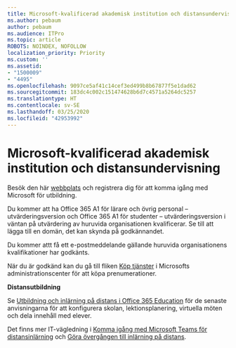 ```yaml
---
title: Microsoft-kvalificerad akademisk institution och distansundervisning
ms.author: pebaum
author: pebaum
ms.audience: ITPro
ms.topic: article
ROBOTS: NOINDEX, NOFOLLOW
localization_priority: Priority
ms.custom: ''
ms.assetid:
- "1500009"
- "4495"
ms.openlocfilehash: 9097ce5af41c14cef3ed499b8b67877f5e1dad62
ms.sourcegitcommit: 183dc4c002c151474628b6d7c4571a5264dc5257
ms.translationtype: HT
ms.contentlocale: sv-SE
ms.lasthandoff: 03/25/2020
ms.locfileid: "42953992"
---
```

# <a name="microsoft-qualified-academic-institution-and-remote-teaching-and-learning"></a>Microsoft-kvalificerad akademisk institution och distansundervisning

Besök den här [webbplats](https://www.microsoft.com/microsoft-365/academic/compare-office-365-education-plans) och registrera dig för att komma igång med Microsoft för utbildning.

Du kommer att ha Office 365 A1 för lärare och övrig personal – utvärderingsversion och Office 365 A1 för studenter – utvärderingsversion i väntan på utvärdering av huruvida organisationen kvalificerar.  Se till att lägga till en domän, det kan skynda på godkännandet.

Du kommer attt få ett e-postmeddelande gällande huruvida organisationens kvalifikationer har godkänts.  

När du är godkänd kan du gå till fliken [Köp tjänster](https://admin.microsoft.com/Adminportal/Home#/catalog) i Microsofts administrationscenter för att köpa prenumerationer.

**Distansutbildning**

Se [Utbildning och inlärning på distans i Office 365 Education](https://support.office.com/article/remote-teaching-and-learning-in-office-365-education-f651ccae-7b65-478b-8366-51bb884025c4) för de senaste anvisningarna för att konfigurera skolan, lektionsplanering, virtuella möten och dela innehåll med elever.

Det finns mer IT-vägledning i [Komma igång med Microsoft Teams för distansinlärning](https://docs.microsoft.com/sv-SE/MicrosoftTeams/remote-learning-edu) och [Göra övergången till inlärning på distans](https://www.microsoft.com/education/remote-learning).
